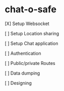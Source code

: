 # chat-o-safe

[X] Setup Websocket

[ ] Setup Location sharing

[ ] Setup Chat application

[ ] Authentication

[ ] Public/private Routes

[ ] Data dumping

[ ] Designing
